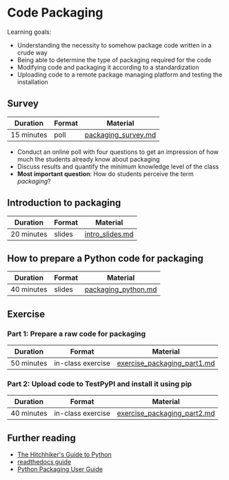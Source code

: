 # Code Packaging

Learning goals:

- Understanding the necessity to somehow package code written in a crude way
- Being able to determine the type of packaging required for the code
- Modifying code and packaging it according to a standardization
- Uploading code to a remote package managing platform and testing the installation

## Survey

| Duration | Format | Material |
| --- | --- | --- |
| 15 minutes | poll | [packaging_survey.md](https://github.com/Simulation-Software-Engineering/Lecture-Material) |

- Conduct an online poll with four questions to get an impression of how much the students already know about packaging
- Discuss results and quantify the minimum knowledge level of the class
- **Most important question**: How do students perceive the term *packaging*?

## Introduction to packaging

| Duration | Format | Material |
| --- | --- | --- |
| 20 minutes | slides | [intro_slides.md](https://github.com/Simulation-Software-Engineering/Lecture-Material) |

## How to prepare a Python code for packaging

| Duration | Format | Material |
| --- | --- | --- |
| 40 minutes | slides | [packaging_python.md](https://github.com/Simulation-Software-Engineering/Lecture-Material) |

## Exercise

### Part 1: Prepare a raw code for packaging

| Duration | Format | Material |
| --- | --- | --- |
| 50 minutes | in-class exercise | [exercise_packaging_part1.md](https://github.com/Simulation-Software-Engineering/Lecture-Material) |

### Part 2: Upload code to TestPyPI and install it using pip

| Duration | Format | Material |
| --- | --- | --- |
| 40 minutes | in-class exercise | [exercise_packaging_part2.md](https://github.com/Simulation-Software-Engineering/Lecture-Material) |

## Further reading

- [The Hitchhiker's Guide to Python](https://docs.python-guide.org/shipping/packaging/)
- [readthedocs guide](https://python-packaging.readthedocs.io/en/latest/)
- [Python Packaging User Guide](https://packaging.python.org/)
